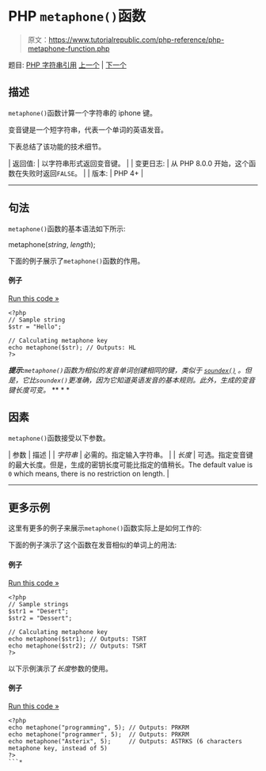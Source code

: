 # PHP `metaphone()`函数

> 原文：<https://www.tutorialrepublic.com/php-reference/php-metaphone-function.php>

题目: [PHP 字符串引用](php-string-functions.php) [上一个](php-md5-file-function.php) | [下一个](php-nl-langinfo-function.php)

## 描述

`metaphone()`函数计算一个字符串的 iphone 键。

变音键是一个短字符串，代表一个单词的英语发音。

下表总结了该功能的技术细节。

| 返回值: | 以字符串形式返回变音键。 |
| 变更日志: | 从 PHP 8.0.0 开始，这个函数在失败时返回`FALSE`。 |
| 版本: | PHP 4+ |

* * *

## 句法

`metaphone()`函数的基本语法如下所示:

metaphone(*string*, *length*);

下面的例子展示了`metaphone()`函数的作用。

#### 例子

[Run this code »](../codelab.php?topic=php&file=calculate-metaphone-key-of-a-string "Run this code to view the output")

```
<?php
// Sample string
$str = "Hello";

// Calculating metaphone key
echo metaphone($str); // Outputs: HL
?>
```

 ***提示:**`metaphone()`函数为相似的发音单词创建相同的键，类似于 [`soundex()`](php-soundex-function.php) 。但是，它比`soundex()`更准确，因为它知道英语发音的基本规则。此外，生成的变音键长度可变。*  ** * *

## 因素

`metaphone()`函数接受以下参数。

| 参数 | 描述 |
| *字符串* | 必需的。指定输入字符串。 |
| *长度* | 可选。指定变音键的最大长度。但是，生成的密钥长度可能比指定的值稍长。The default value is `0` which means, there is no restriction on length. |

* * *

## 更多示例

这里有更多的例子来展示`metaphone()`函数实际上是如何工作的:

下面的例子演示了这个函数在发音相似的单词上的用法:

#### 例子

[Run this code »](../codelab.php?topic=php&file=find-similar-sounding-words-using-metaphone-key "Run this code to view the output")

```
<?php
// Sample strings
$str1 = "Desert";
$str2 = "Dessert";

// Calculating metaphone key
echo metaphone($str1); // Outputs: TSRT
echo metaphone($str2); // Outputs: TSRT
?>
```

以下示例演示了*长度*参数的使用。

#### 例子

[Run this code »](../codelab.php?topic=php&file=passing-length-parameter-to-metaphone "Run this code to view the output")

```
<?php
echo metaphone("programming", 5); // Outputs: PRKRM
echo metaphone("programmer", 5);  // Outputs: PRKRM
echo metaphone("Asterix", 5);     // Outputs: ASTRKS (6 characters metaphone key, instead of 5)
?>
```*